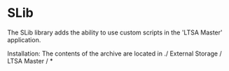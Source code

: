 # SLib
The SLib library adds the ability to use custom scripts in the 'LTSA Master' application.

Installation:
The contents of the archive are located in ./ External Storage / LTSA Master / *
